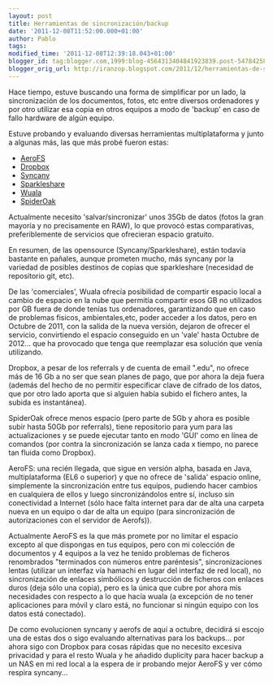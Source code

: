 ```yaml
---
layout: post
title: Herramientas de sincronización/backup
date: '2011-12-08T11:52:00.000+01:00'
author: Pablo
tags: 
modified_time: '2011-12-08T12:39:18.043+01:00'
blogger_id: tag:blogger.com,1999:blog-4564313404841923839.post-547842584943144879
blogger_orig_url: http://iranzop.blogspot.com/2011/12/herramientas-de-sincronizacionbackup.html
---
```


Hace tiempo, estuve buscando una forma de simplificar por un lado, la sincronización de los documentos, fotos, etc entre diversos ordenadores y por otro utilizar esa copia en otros equipos a modo de 'backup' en caso de fallo hardware de algún equipo.

Estuve probando y evaluando diversas herramientas multiplataforma y junto a algunas más, las que más probé fueron estas:

- [AeroFS](http://www.aerofs.com/)
- [Dropbox](http://db.tt/NV5zDvs)
- [Syncany](http://www.syncany.org/)
- [Sparkleshare](http://sparkleshare.org/)
- [Wuala](http://www.wuala.com/)
- [SpiderOak](https://spideroak.com/download/referral/dfba22f9764b55ab68427da014e9f0e5)

Actualmente necesito 'salvar/sincronizar' unos 35Gb de datos (fotos la gran
mayoría y no precisamente en RAW), lo que provocó estas comparativas,
preferiblemente de servicios que ofrecieran espacio gratuito.

En resumen, de las opensource (Syncany/Sparkleshare), están todavía bastante
en pañales, aunque prometen mucho, más syncany por la variedad de posibles
destinos de copias que sparkleshare (necesidad de repositorio git, etc).

De las 'comerciales', Wuala ofrecía posibilidad de compartir espacio local a
cambio de espacio en la nube que permitía compartir esos GB no
utilizados por GB fuera de donde tenías tus ordenadores, garantizando que en
caso de problemas fisicos, ambientales,etc, poder acceder a los datos, pero
en Octubre de 2011, con la salida de la nueva versión, dejaron de ofrecer el
servicio, convirtiendo el espacio conseguido en un 'vale' hasta Octubre de
2012...  que ha provocado que tenga que reemplazar esa solución que venía
utilizando.

Dropbox, a pesar de los referrals y de cuenta de email ".edu", no ofrece más
de 16 Gb a no ser que sean planes de pago, que por ahora la deja fuera
(además del hecho de no permitir especificar clave de cifrado de los datos,
que por otro lado aporta que si alguien había subido el fichero antes, la
subida es instantánea).

SpiderOak ofrece menos espacio (pero parte de 5Gb y ahora es posible subir
hasta 50Gb por referrals), tiene repositorio para yum para las
actualizaciones y se puede ejecutar tanto en modo 'GUI' como en línea de
comandos (por contra la sincronización se lanza cada x tiempo, no parece tan
fluida como Dropbox).

AeroFS: una recién llegada, que sigue en versión alpha, basada en Java,
multiplataforma (EL6 o superior) y que no ofrece de 'salida' espacio online,
simplemente la sincronización entre tus equipos, pudiendo hacer
cambios en cualquiera de ellos y luego sincronizándolos entre sí, incluso
sin conectividad a Internet (sólo hace falta internet para dar de alta una
carpeta nueva en un equipo o dar de alta un equipo (para sincronización de
autorizaciones con el servidor de Aerofs)).


Actualmente AeroFS es la que más promete por no limitar el espacio excepto
al que dispongas en tus equipos, pero con mi colección de documentos y 4
equipos a la vez he tenido problemas de ficheros renombrados "terminados con
números entre paréntesis", sincronizaciones lentas (utilizar un interfaz vía
hamachi en lugar del interfaz de red local), no sincronización de enlaces
simbólicos y destrucción de ficheros con enlaces duros (deja sólo una
copia), pero es la única que cubre por ahora mis necesidades con respecto a
lo que hacía wuala (a excepción de no tener aplicaciones para móvil y claro
está, no funcionar si ningún equipo con los datos está conectado).

De como evolucionen syncany y aerofs de aquí a octubre, decidirá si escojo
una de estas dos o sigo evaluando alternativas para los backups...  por
ahora sigo con Dropbox para cosas rápidas que no necesito excesiva
privacidad y para el resto Wuala y he añadido duplicity para hacer backup a
un NAS en mi red local a la espera de ir probando mejor AeroFS y ver cómo
respira syncany...

